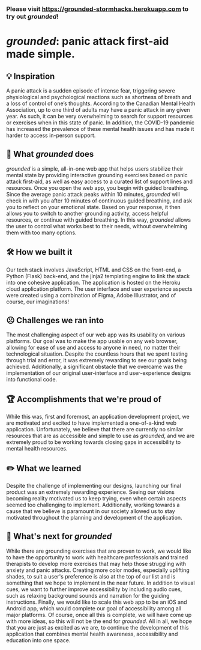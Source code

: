 ### Please visit https://grounded-stormhacks.herokuapp.com to try out <em> grounded</em>!

# <em>grounded</em>: panic attack first-aid made simple.

## 💡 Inspiration
A panic attack is a sudden episode of intense fear, triggering severe physiological and psychological reactions such as shortness of breath and a loss of control of one’s thoughts. According to the Canadian Mental Health Association, up to one third of adults may have a panic attack in any given year. As such, it can be very overwhelming to search for support resources or exercises when in this state of panic. In addition, the COVID-19 pandemic has increased the prevalence of these mental health issues and has made it harder to access in-person support. 
 
## 🙂 What <em>grounded</em> does
<em>grounded</em> is a simple, all-in-one web app that helps users stabilize their mental state by providing interactive grounding exercises based on panic attack first-aid, as well as easy access to a curated list of support lines and resources. Once you open the web app, you begin with guided breathing. Since the average panic attack peaks within 10 minutes, <em>grounded</em> will check in with you after 10 minutes of continuous guided breathing, and ask you to reflect on your emotional state. Based on your response, it then allows you to switch to another grounding activity, access helpful resources, or continue with guided breathing. In this way, <em>grounded</em> allows the user to control what works best to their needs, without overwhelming them with too many options.
 
## 🛠️ How we built it
Our tech stack involves JavaScript, HTML and CSS on the front-end, a Python (Flask) back-end, and the jinja2 templating engine to link the stack into one cohesive application. The application is hosted on the Heroku cloud application platform. The user interface and user experience aspects were created using a combination of Figma, Adobe Illustrator, and of course, our imaginations!
 
## ☹️ Challenges we ran into
The most challenging aspect of our web app was its usability on various platforms. Our goal was to make the app usable on any web browser, allowing for ease of use and access to anyone in need, no matter their technological situation. Despite the countless hours that we spent testing through trial and error, it was extremely rewarding to see our goals being achieved. Additionally, a significant obstacle that we overcame was the implementation of our original user-interface and user-experience designs into functional code.
 
## 🏆 Accomplishments that we're proud of
While this was, first and foremost, an application development project, we are motivated and excited to have implemented a one-of-a-kind web application. Unfortunately, we believe that there are currently no similar resources that are as accessible and simple to use as <em>grounded</em>, and we are extremely proud to be working towards closing gaps in accessibility to mental health resources.
 
## ✏️ What we learned
Despite the challenge of implementing our designs, launching our final product was an extremely rewarding experience. Seeing our visions becoming reality motivated us to keep trying, even when certain aspects seemed too challenging to implement. Additionally, working towards a cause that we believe is paramount in our society allowed us to stay motivated throughout the planning and development of the application.
 
## 🧠 What's next for <em>grounded</em>
While there are grounding exercises that are proven to work, we would like to have the opportunity to work with healthcare professionals and trained therapists to develop more exercises that may help those struggling with anxiety and panic attacks. Creating more color modes, especially uplifting shades, to suit a user's preference is also at the top of our list and is something that we hope to implement in the near future. In addition to visual cues, we want to further improve accessibility by including audio cues, such as relaxing background sounds and narration for the guiding instructions. Finally, we would like to scale this web app to be an iOS and Android app, which would complete our goal of accessibility among all major platforms. Of course, once all this is complete, we will have come up with more ideas, so this will not be the end for <em>grounded</em>. All in all, we hope that you are just as excited as we are, to continue the development of this application that combines mental health awareness, accessibility and education into one space. 
